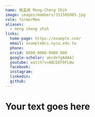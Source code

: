 ```yaml
---
name: 施孟成 Meng-Cheng Shih 
image: images/members/311505005.jpg 
role: formerMem
aliases:
  - meng cheng shih
links:
  home-page: https://example.com/
  email: example@cs.nycu.edu.tw
  phone: 
  orcid: 0000-0000-0000-000
  google-scholar: abcdefgAAAAJ
  youtube: watch?v=ABCDEF0FLWw
  facebook:
  instagram:
  linkedin:
  github:
---
```

# Your text goes here

